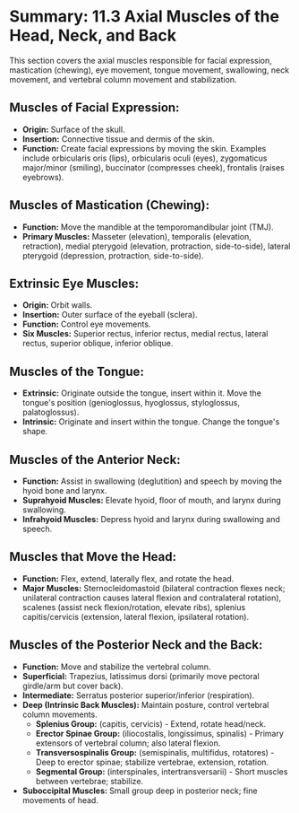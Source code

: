 # Summary: 11.3 Axial Muscles of the Head, Neck, and Back

This section covers the axial muscles responsible for facial expression, mastication (chewing), eye movement, tongue movement, swallowing, neck movement, and vertebral column movement and stabilization.

## Muscles of Facial Expression:

*   **Origin:** Surface of the skull.
*   **Insertion:** Connective tissue and dermis of the skin.
*   **Function:** Create facial expressions by moving the skin. Examples include orbicularis oris (lips), orbicularis oculi (eyes), zygomaticus major/minor (smiling), buccinator (compresses cheek), frontalis (raises eyebrows).

## Muscles of Mastication (Chewing):

*   **Function:** Move the mandible at the temporomandibular joint (TMJ).
*   **Primary Muscles:** Masseter (elevation), temporalis (elevation, retraction), medial pterygoid (elevation, protraction, side-to-side), lateral pterygoid (depression, protraction, side-to-side).

## Extrinsic Eye Muscles:

*   **Origin:** Orbit walls.
*   **Insertion:** Outer surface of the eyeball (sclera).
*   **Function:** Control eye movements.
*   **Six Muscles:** Superior rectus, inferior rectus, medial rectus, lateral rectus, superior oblique, inferior oblique.

## Muscles of the Tongue:

*   **Extrinsic:** Originate outside the tongue, insert within it. Move the tongue's position (genioglossus, hyoglossus, styloglossus, palatoglossus).
*   **Intrinsic:** Originate and insert within the tongue. Change the tongue's shape.

## Muscles of the Anterior Neck:

*   **Function:** Assist in swallowing (deglutition) and speech by moving the hyoid bone and larynx.
*   **Suprahyoid Muscles:** Elevate hyoid, floor of mouth, and larynx during swallowing.
*   **Infrahyoid Muscles:** Depress hyoid and larynx during swallowing and speech.

## Muscles that Move the Head:

*   **Function:** Flex, extend, laterally flex, and rotate the head.
*   **Major Muscles:** Sternocleidomastoid (bilateral contraction flexes neck; unilateral contraction causes lateral flexion and contralateral rotation), scalenes (assist neck flexion/rotation, elevate ribs), splenius capitis/cervicis (extension, lateral flexion, ipsilateral rotation).

## Muscles of the Posterior Neck and the Back:

*   **Function:** Move and stabilize the vertebral column.
*   **Superficial:** Trapezius, latissimus dorsi (primarily move pectoral girdle/arm but cover back).
*   **Intermediate:** Serratus posterior superior/inferior (respiration).
*   **Deep (Intrinsic Back Muscles):** Maintain posture, control vertebral column movements.
    *   **Splenius Group:** (capitis, cervicis) - Extend, rotate head/neck.
    *   **Erector Spinae Group:** (iliocostalis, longissimus, spinalis) - Primary extensors of vertebral column; also lateral flexion.
    *   **Transversospinalis Group:** (semispinalis, multifidus, rotatores) - Deep to erector spinae; stabilize vertebrae, extension, rotation.
    *   **Segmental Group:** (interspinales, intertransversarii) - Short muscles between vertebrae; stabilize.
*   **Suboccipital Muscles:** Small group deep in posterior neck; fine movements of head.
